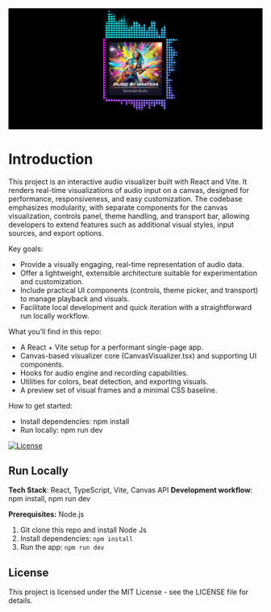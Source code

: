 <div align="center">
<img width="560" alt="GHBanner" src="preview Style/visualizer-frame-2025-08-23T22_55_06.611Z.png" />
</div>

# Introduction
This project is an interactive audio visualizer built with React and Vite. It renders real-time visualizations of audio input on a canvas, designed for performance, responsiveness, and easy customization. The codebase emphasizes modularity, with separate components for the canvas visualization, controls panel, theme handling, and transport bar, allowing developers to extend features such as additional visual styles, input sources, and export options.

Key goals:
- Provide a visually engaging, real-time representation of audio data.
- Offer a lightweight, extensible architecture suitable for experimentation and customization.
- Include practical UI components (controls, theme picker, and transport) to manage playback and visuals.
- Facilitate local development and quick iteration with a straightforward run locally workflow.

What you’ll find in this repo:
- A React + Vite setup for a performant single-page app.
- Canvas-based visualizer core (CanvasVisualizer.tsx) and supporting UI components.
- Hooks for audio engine and recording capabilities.
- Utilities for colors, beat detection, and exporting visuals.
- A preview set of visual frames and a minimal CSS baseline.

How to get started:
- Install dependencies: npm install
- Run locally: npm run dev

[![License](https://img.shields.io/badge/License-MIT-yellow.svg?style=flat-square)](LICENSE)



## Run Locally

**Tech Stack**: React, TypeScript, Vite, Canvas API
**Development workflow**: npm install, npm run dev


**Prerequisites:**  Node.js

1. Git clone this repo and install Node Js
2. Install dependencies:
   `npm install`
3. Run the app:
   `npm run dev`

## License

This project is licensed under the MIT License - see the LICENSE file for details.
